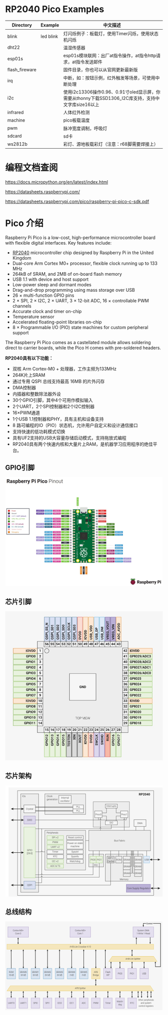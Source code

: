 # RP2040 Pico Examples

| Directory      | Example   | 中文描述                                                     |
| -------------- | --------- | ------------------------------------------------------------ |
| blink          | led blink | 灯闪烁例子：板载灯，使用Timer闪烁，使用状态机闪烁            |
| dht22          |           | 温湿传感器                                                   |
| esp01s         |           | esp01s模块联网：出厂at指令操作，at指令http请求，at指令发送邮件 |
| flash_fireware |           | 固件目录，你也可以从官网更新最新版                           |
| irq            |           | 中断，如：按钮示例，红外触发等场景，可使用中断处理           |
| i2c            |           | 使用i2c13306操作0.96、0.91寸oled显示屏，你需要从thonny下载SSD1306_I2C库支持，支持中文字库size16以上 |
| infrared       |           | 人体红外检测                                                 |
| machine        |           | pico板载温度                                                 |
| pwm            |           | 脉冲宽度调制，呼吸灯                                         |
| sdcard         |           | sd卡                                                         |
| ws2812b        |           | 彩灯、源地板载彩灯（注意：r68脚需要焊接上）                  |

# 编程文档查阅

https://docs.micropython.org/en/latest/index.html

https://datasheets.raspberrypi.com/

https://datasheets.raspberrypi.com/pico/raspberry-pi-pico-c-sdk.pdf



# Pico 介绍

Raspberry Pi Pico is a low-cost, high-performance microcontroller board with flexible digital interfaces. Key features include:

- [RP2040](https://www.raspberrypi.com/documentation/microcontrollers/rp2040.html#welcome-to-rp2040) microcontroller chip designed by Raspberry Pi in the United Kingdom
- Dual-core Arm Cortex M0+ processor, flexible clock running up to 133 MHz
- 264kB of SRAM, and 2MB of on-board flash memory
- USB 1.1 with device and host support
- Low-power sleep and dormant modes
- Drag-and-drop programming using mass storage over USB
- 26 × multi-function GPIO pins
- 2 × SPI, 2 × I2C, 2 × UART, 3 × 12-bit ADC, 16 × controllable PWM channels
- Accurate clock and timer on-chip
- Temperature sensor
- Accelerated floating-point libraries on-chip
- 8 × Programmable I/O (PIO) state machines for custom peripheral support

The Raspberry Pi Pico comes as a castellated module allows soldering direct to carrier boards, while the Pico H comes with pre-soldered headers.

**RP2040具有以下功能：**

- 双核 Arm Cortex-M0 + 处理器，工作主频为133MHz
- 264K片上SRAM
- 通过专用 QSPI 总线支持最高 16MB 的片外闪存
- DMA控制器
- 内插器和整数除法器外设
- 30个GPIO引脚，其中4个可用作模拟输入
- 2个UART，2个SPI控制器和2个I2C控制器
- 16×PWM通道
- 1个USB 1.1控制器和PHY，具有主机和设备支持
- 8 路可编程的IO（PIO）状态机，允许用户自定义和设计通信接口
- 支持快速的低功耗模式切换
- 具有UF2支持的USB大容量存储启动模式，支持拖放式编程
- RP2040具有两个快速内核和大量片上RAM，是机器学习应用程序的绝佳平台。

## GPIO引脚

![](GPIO引脚.jpg)



## 芯片引脚

![](芯片引脚.jpg)



## 芯片架构

![](芯片架构.png)



## 总线结构

![](总线结构.png)
